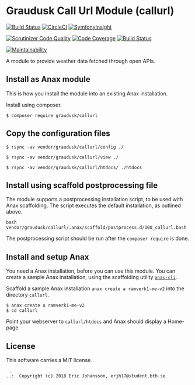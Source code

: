 Graudusk Call Url Module (callurl)
======================================
[![Build Status](https://travis-ci.org/Graudusk/callurl.svg?branch=master)](https://travis-ci.org/Graudusk/callurl)
[![CircleCI](https://circleci.com/gh/Graudusk/callurl.svg?style=svg)](https://circleci.com/gh/Graudusk/callurl)
[![SymfonyInsight](https://insight.symfony.com/projects/42bbdaf4-be27-4e66-ae0e-97b20c5c2a8d/mini.svg)](https://insight.symfony.com/projects/42bbdaf4-be27-4e66-ae0e-97b20c5c2a8d)

[![Scrutinizer Code Quality](https://scrutinizer-ci.com/g/Graudusk/callurl/badges/quality-score.png?b=master)](https://scrutinizer-ci.com/g/Graudusk/callurl/?branch=master)
[![Code Coverage](https://scrutinizer-ci.com/g/Graudusk/callurl/badges/coverage.png?b=master)](https://scrutinizer-ci.com/g/Graudusk/callurl/?branch=master)
[![Build Status](https://scrutinizer-ci.com/g/Graudusk/callurl/badges/build.png?b=master)](https://scrutinizer-ci.com/g/Graudusk/callurl/build-status/master)

[![Maintainability](https://api.codeclimate.com/v1/badges/63ba96fda08fc74b879c/maintainability)](https://codeclimate.com/github/Graudusk/callurl/maintainability)

A module to provide weather data fetched through open APIs.




Install as Anax module
------------------------------------

This is how you install the module into an existing Anax installation.

Install using composer.

```
$ composer require graudusk/callurl
```

Copy the configuration files
----------------------------

```
$ rsync -av vendor/graudusk/callurl/config ./

$ rsync -av vendor/graudusk/callurl/view ./

$ rsync -av vendor/graudusk/callurl/htdocs/ ./htdocs
```


Install using scaffold postprocessing file
------------------------------------

The module supports a postprocessing installation script, to be used with Anax scaffolding. The script executes the default installation, as outlined above.

```text
bash vendor/graudusk/callurl/.anax/scaffold/postprocess.d/100_callurl.bash
```

The postprocessing script should be run after the `composer require` is done.


Install and setup Anax 
------------------------------------

You need a Anax installation, before you can use this module. You can create a sample Anax installation, using the scaffolding utility [`anax-cli`](https://github.com/canax/anax-cli).

Scaffold a sample Anax installation `anax create a ramverk1-me-v2` into the directory `callurl`.

```
$ anax create a ramverk1-me-v2
$ cd callurl
```

Point your webserver to `callurl/htdocs` and Anax should display a Home-page.


License
------------------

This software carries a MIT license.



```
 .  
..:  Copyright (c) 2018 Eric Johansson, erjh17@student.bth.se
```
